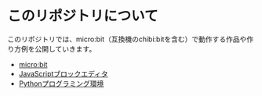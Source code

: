 # このリポジトリについて
このリポジトリでは、micro:bit（互換機のchibi:bitを含む）で動作する作品や作り方例を公開していきます。

- [micro:bit](http://microbit.org/ja/)
- [JavaScriptブロックエディタ](https://makecode.microbit.org/)
- [Pythonプログラミング環境](http://python.microbit.org/v/1)
